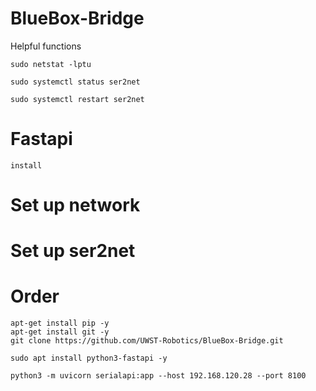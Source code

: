 # BlueBox-Bridge




Helpful functions

    sudo netstat -lptu
    
    sudo systemctl status ser2net
    
    sudo systemctl restart ser2net


# Fastapi
    install

# Set up network


# Set up ser2net



# Order
    apt-get install pip -y
    apt-get install git -y
    git clone https://github.com/UWST-Robotics/BlueBox-Bridge.git

    sudo apt install python3-fastapi -y

    python3 -m uvicorn serialapi:app --host 192.168.120.28 --port 8100
